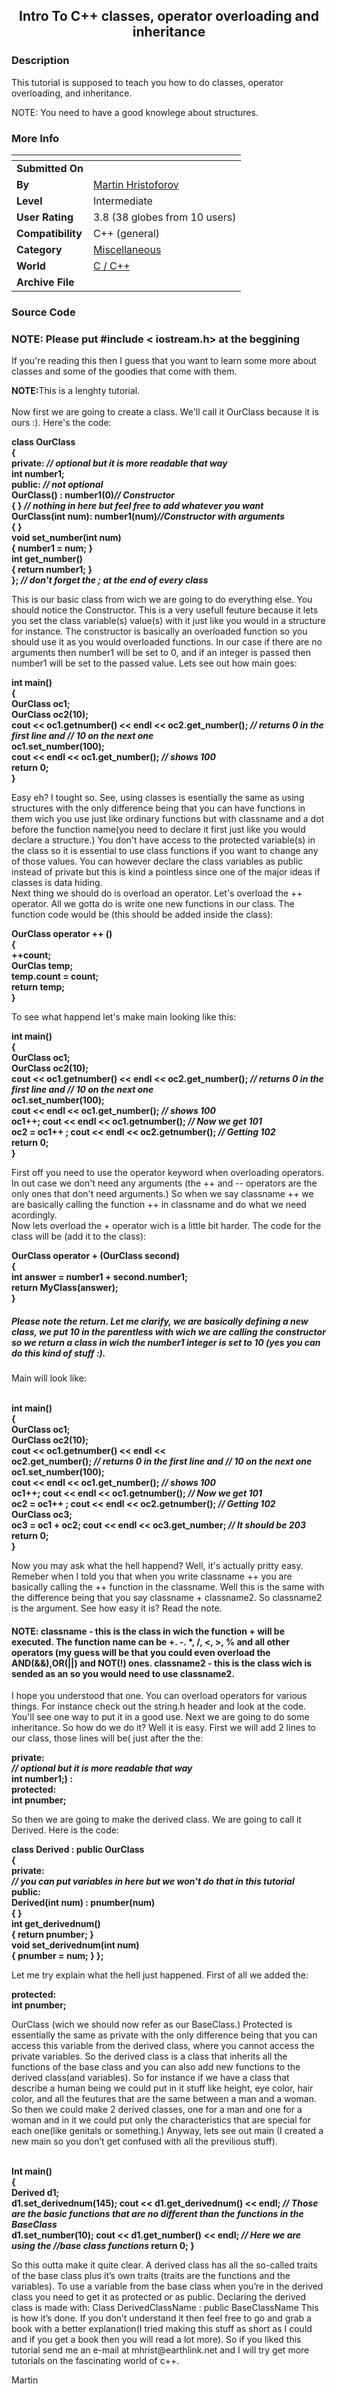 ﻿<div align="center">

## Intro To C\+\+ classes, operator overloading and inheritance


</div>

### Description

This tutorial is supposed to teach you how to do classes, operator overloading, and inheritance.

NOTE: You need to have a good knowlege about structures.
 
### More Info
 


<span>             |<span>
---                |---
**Submitted On**   |
**By**             |[Martin Hristoforov](https://github.com/Planet-Source-Code/PSCIndex/blob/master/ByAuthor/martin-hristoforov.md)
**Level**          |Intermediate
**User Rating**    |3.8 (38 globes from 10 users)
**Compatibility**  |C\+\+ \(general\)
**Category**       |[Miscellaneous](https://github.com/Planet-Source-Code/PSCIndex/blob/master/ByCategory/miscellaneous__3-1.md)
**World**          |[C / C\+\+](https://github.com/Planet-Source-Code/PSCIndex/blob/master/ByWorld/c-c.md)
**Archive File**   |[](https://github.com/Planet-Source-Code/martin-hristoforov-intro-to-c-classes-operator-overloading-and-inheritance__3-408/archive/master.zip)





### Source Code

<p><b><h3> NOTE: Please put #include < iostream.h> at the beggining </b></h3></p>
<p>
If you're reading this then I guess that you want to learn some more about classes and some of the goodies that come with them.</p>
<p><b>NOTE:</b>This is a lenghty tutorial.<br><br>
Now first we are going to create a class. We'll call it OurClass because it is ours :). Here's the code:</p>
<p><b>class OurClass
<br>{
<br>private:				<i>	// optional but it is more readable that way </i>
<br>	int number1;
<br>public:				<i>	// not optional </i>
<br>	OurClass() : number1(0)<i>// Constructor
</i><br>{	}		<i>	// nothing in here but feel free to add whatever you want</i>
<br>	OurClass(int num): number1(num)<i>//Constructor with arguments</i>
<br>	{	}
<br>void set_number(int num)
<br>	{ number1 = num; }
<br>	int get_number()
<br>	{ return number1; }
<br>};	<i>// don't forget the ; at the end of every class</i>
</p></b>
<p>
This is our basic class from wich we are going to do everything else. You should notice the Constructor. This is a very usefull feuture because it lets you set the class variable(s) value(s) with it just like you would in a structure for instance. The constructor is basically an overloaded function so you should use it as you would overloaded functions. In our case if there are no arguments then number1 will be set to 0, and if an integer is passed then number1 will be set to the passed value. Lets see out how main goes:
</p>
<p><b>
int main()
<br>{
<br>	OurClass oc1;
<br>	OurClass oc2(10);
<br>	cout << oc1.getnumber() << endl << oc2.get_number(); <i>// returns 0 in the first line and </i>
						<i>	 // 10 on the next one</i>
<br>	oc1.set_number(100);
<br>	cout << endl << oc1.get_number();		<i>	 // shows 100</i>
<br>	return 0;
<br>}</p></b>
<p>
Easy eh? I tought so. See, using classes is esentially the same as using structures with the only difference being that you can have functions in them wich you use just like ordinary functions but with classname and a dot before the function name(you need to declare it first just like you would declare a structure.) You don't have access to the protected variable(s) in the class so it is essential to use class functions if you want to change any of those values. You can however declare the class variables as public instead of private but this is kind a pointless since one of the major ideas if classes is data hiding.
<br>Next thing we should do is overload an operator. Let's overload the ++ operator. All we gotta do is write one new functions in our class. The function code would be (this should be added inside the class):</p>
<p><b>OurClass operator ++ ()
<br> {
<br> ++count;
<br> OurClas temp;
<br> temp.count = count;
<br> return temp;
<br> }</p></b>
<p>
To see what happend let's make main looking like this:</p>
<p><b>
int main()
<br>{
<br>	OurClass oc1;
<br>	OurClass oc2(10);
<br>	cout << oc1.getnumber() << endl << oc2.get_number(); <i>// returns 0 in the first line and </i>
						<i>	 // 10 on the next one</i>
<br>	oc1.set_number(100);
<br>	cout << endl << oc1.get_number();	<i>	 // shows 100</i>
<br>	oc1++; cout << endl << oc1.getnumber();	 <i>	 // Now we get 101</i>
<br>	oc2 = oc1++ ; cout << endl << oc2.getnumber(); <i>	 // Getting 102</i>
<br>	return 0;
<br>}</b></p>
<p>
First off you need to use the operator keyword when overloading operators. In out case we don't need any arguments (the ++ and -- operators are the only ones that don't need arguments.) So when we say classname ++ we are basically calling the function ++ in classname and do what we need acordingly. <br>Now lets overload the + operator wich is a little bit harder. The code for the class will be (add it to the class): </p>
<p><b>OurClass operator + (OurClass second)
<br> {
<br> int answer = number1 + second.number1;
<br> return MyClass(answer);
<br> }</p></b>
<p><b><h5>Please note the return. Let me clarify, we are basically defining a new class, we put 10 in the parentless with wich we are calling the constructor so we return a class in wich the number1 integer is set to 10 (yes you can do this kind of stuff :).</p></b></h5>
<p>Main will look like:</p>
<b><p>
<br>int main()
<br>{
<br>	OurClass oc1;
<br>	OurClass oc2(10);
<br>	cout << oc1.getnumber() << endl << <br>oc2.get_number(); <i>// returns 0 in the first line and </i>
						<i>	 // 10 on the next one</i>
<br>	oc1.set_number(100);
<br>	cout << endl << oc1.get_number();	<i>		 // shows 100</i>
<br>	oc1++; cout << endl << oc1.getnumber();	 <i>	 // Now we get 101</i>
<br>	oc2 = oc1++ ; cout << endl << oc2.getnumber(); <i>	 // Getting 102</i>
<br>	OurClass oc3;
<br>	oc3 = oc1 + oc2; cout << endl << oc3.get_number;	 <i>// It should be 203</i>
<br>	return 0;
<br>}</p></b>
<p>Now you may ask what the hell happend? Well, it's actually pritty easy. Remeber when I told you that when you write classname ++ you are basically calling the ++ function in the classname. Well this is the same with the difference being that you say classname + classname2. So classname2 is the argument. See how easy it is? Read the note.</p>
<p><b><h4>NOTE:
classname - this is the class in wich the function + will be executed. The function name 		 can be +. -. *, /, <, >, % and all other operators (my guess will be that you could 	 even overload the AND(&&),OR(||) and NOT(!) ones.
classname2 - this is the class wich is sended as an so you would need to use classname2.</b></h4>
</p><p>
I hope you understood that one. You can overload operators for various things. For instance check out the string.h header and look at the code. You'll see one way to put it in a good use.
Next we are going to do some inheritance. So how do we do it? Well it is easy. First we will add 2 lines to our class, those lines will be( just after the the: </p>
<p><b>private:				<i><br>	// optional but it is more readable that way</i>
<br>	int number1;) :
<br>protected:
<br>	int pnumber;</p></b>
<p>So then we are going to make the derived class. We are going to call it Derived. Here is the code:</p>
<p><b>class Derived : public OurClass
<br>{
<br>private:
<br><i>	// you can put variables in here but we won't do that in this tutorial</i>
<br>public:
<br>	Derived(int num) : pnumber(num)
<br>	{	}
<br>	int get_derivednum()
<br>	{ return pnumber; }
<br>	void set_derivednum(int num)
<br>	{ pnumber = num; }
};</p></b>
<p>Let me try explain what the hell just happened. First of all we added the: </p>
<p><b>
protected:
<br> int pnumber; </p></b>
<p>
OurClass (wich we should now refer as our BaseClass.) Protected is essentially the same as private with the only difference being that you can access this variable from the derived class, where you cannot access the private variables. So the derived class is a class that inherits all the functions of the base class and you can also add new functions to the derived class(and variables). So for instance if we have a class that describe a human being we could put in it stuff like height, eye color, hair color, and all the feutures that are the same between a man and a woman. So then we could make 2 derived classes, one for a man and one for a woman and in it we could put only the characteristics that are special for each one(like genitals or something.) Anyway, lets see out main (I created a new main so you don&#8217;t get confused with all the previlious stuff).</p>
<p><b>
<br>Int main()
<br>{
	<br>Derived d1;
<br>d1.set_derivednum(145); cout << d1.get_derivednum() << endl; <i>// Those are the basic functions that are no different than the functions in the BaseClass </i>
<br>d1.set_number(10); cout << d1.get_number() << endl; <i>// Here we are using the //base class functions</i>
	return 0;
}</p></b>
<p>
So this outta make it quite clear. A derived class has all the so-called traits of the base class plus it&#8217;s own traits (traits are the functions and the variables). To use a variable from the base class when you&#8217;re in the derived class you need to get it as protected or as public. Declaring the derived class is made with:
Class DerivedClassName : public BaseClassName
This is how it&#8217;s done. If you don&#8217;t understand it then feel free to go and grab a book with a better explanation(I tried making this stuff as short as I could and if you get a book then you will read a lot more). So if you liked this tutorial send me an e-mail at mhrist@earthlink.net and I will try get more tutorials on the fascinating world of c++.</p>
Martin


